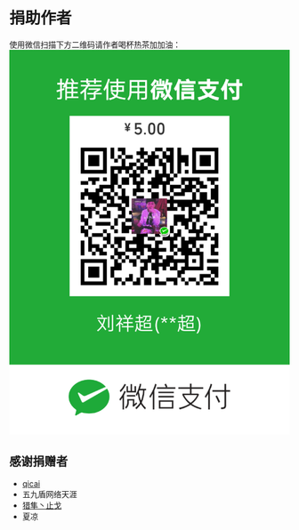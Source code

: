 # 捐助作者
使用微信扫描下方二维码请作者喝杯热茶加加油：
![donate.png](donate.png)

## 感谢捐赠者
* [qicai](https://gitee.com/qicaizhao)
* 五九盾网络天涯
* [猎隼丶止戈](https://gitee.com/nn200433)
* 夏凉